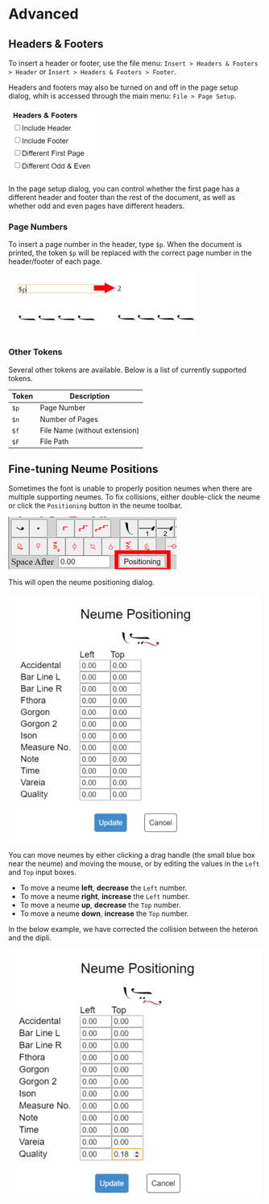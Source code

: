 # Advanced

## Headers & Footers

To insert a header or footer, use the file menu: `Insert > Headers & Footers > Header` or `Insert > Headers & Footers > Footer`.

Headers and footers may also be turned on and off in the page setup dialog, whih is accessed through the main menu: `File > Page Setup`.

![Header Settings Dialog](./images/guide-header-settings-dialog.png)

In the page setup dialog, you can control whether the first page has a different header and footer than the rest of the document, as well as whether odd and even pages have different headers.

### Page Numbers

To insert a page number in the header, type `$p`. When the document is printed, the token `$p` will be replaced with the correct page number in the header/footer of each page.

![Header Settings Page Number Example](./images/guide-header-page-number-example-1.png)

### Other Tokens

Several other tokens are available. Below is a list of currently supported tokens.

| Token | Description                   |
| ----- | ----------------------------- |
| `$p`  | Page Number                   |
| `$n`  | Number of Pages               |
| `$f`  | File Name (without extension) |
| `$F`  | File Path                     |

## Fine-tuning Neume Positions

Sometimes the font is unable to properly position neumes when there are multiple supporting neumes. To fix collisions, either double-click the neume or click the `Positioning` button in the neume toolbar.

![Neume Toolbar Positioning Button](./images/guide-neume-toolbar-positioning.png)

This will open the neume positioning dialog.

![Neume Toolbar Positioning Button](./images/guide-neume-positioning-dialog-1.png)

You can move neumes by either clicking a drag handle (the small blue box near the neume) and moving the mouse, or by editing the values in the `Left` and `Top` input boxes.

- To move a neume **left**, **decrease** the `Left` number.
- To move a neume **right**, **increase** the `Left` number.
- To move a neume **up**, **decrease** the `Top` number.
- To move a neume **down**, **increase** the `Top` number.

In the below example, we have corrected the collision between the heteron and the dipli.

![Neume Toolbar Positioning Button](./images/guide-neume-positioning-dialog-2.png)
